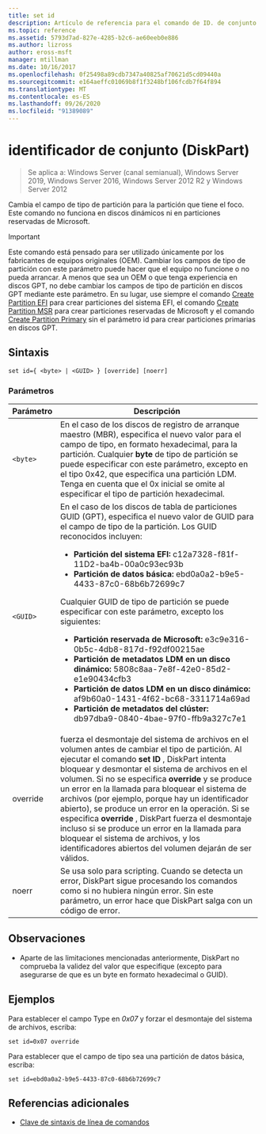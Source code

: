 ```yaml
---
title: set id
description: Artículo de referencia para el comando de ID. de conjunto de DiskPart, que cambia el campo de tipo de partición para la partición que tiene el foco.
ms.topic: reference
ms.assetid: 5793d7ad-827e-4285-b2c6-ae60eeb0e886
ms.author: lizross
author: eross-msft
manager: mtillman
ms.date: 10/16/2017
ms.openlocfilehash: 0f25498a89cdb7347a40825af70621d5cd09440a
ms.sourcegitcommit: e164aeffc01069b8f1f3248bf106fcdb7f64f894
ms.translationtype: MT
ms.contentlocale: es-ES
ms.lasthandoff: 09/26/2020
ms.locfileid: "91389089"
---
```

# <a name="set-id-diskpart"></a>identificador de conjunto (DiskPart)

> Se aplica a: Windows Server (canal semianual), Windows Server 2019, Windows Server 2016, Windows Server 2012 R2 y Windows Server 2012

Cambia el campo de tipo de partición para la partición que tiene el foco. Este comando no funciona en discos dinámicos ni en particiones reservadas de Microsoft.

> [!IMPORTANT]
> Este comando está pensado para ser utilizado únicamente por los fabricantes de equipos originales (OEM). Cambiar los campos de tipo de partición con este parámetro puede hacer que el equipo no funcione o no pueda arrancar. A menos que sea un OEM o que tenga experiencia en discos GPT, no debe cambiar los campos de tipo de partición en discos GPT mediante este parámetro. En su lugar, use siempre el comando [Create Partition EFI](create-partition-efi.md) para crear particiones del sistema EFI, el comando [Create Partition MSR](create-partition-msr.md) para crear particiones reservadas de Microsoft y el comando [Create Partition Primary](create-partition-primary.md) sin el parámetro id para crear particiones primarias en discos GPT.

## <a name="syntax"></a>Sintaxis

```
set id={ <byte> | <GUID> } [override] [noerr]
```

### <a name="parameters"></a>Parámetros

| Parámetro | Descripción |
|--|--|
| `<byte>` | En el caso de los discos de registro de arranque maestro (MBR), especifica el nuevo valor para el campo de tipo, en formato hexadecimal, para la partición. Cualquier **byte** de tipo de partición se puede especificar con este parámetro, excepto en el tipo 0x42, que especifica una partición LDM. Tenga en cuenta que el 0x inicial se omite al especificar el tipo de partición hexadecimal. |
| `<GUID>` | En el caso de los discos de tabla de particiones GUID (GPT), especifica el nuevo valor de GUID para el campo de tipo de la partición. Los GUID reconocidos incluyen:<ul><li>**Partición del sistema EFI:** c12a7328-f81f-11D2-ba4b-00a0c93ec93b</li><li>**Partición de datos básica:** ebd0a0a2-b9e5-4433-87c0-68b6b72699c7</li></ul>Cualquier GUID de tipo de partición se puede especificar con este parámetro, excepto los siguientes:<ul><li>**Partición reservada de Microsoft:** e3c9e316-0b5c-4db8-817d-f92df00215ae</li><li>**Partición de metadatos LDM en un disco dinámico:** 5808c8aa-7e8f-42e0-85d2-e1e90434cfb3</li><li>**Partición de datos LDM en un disco dinámico:** af9b60a0-1431-4f62-bc68-3311714a69ad</li><li>**Partición de metadatos del clúster:** db97dba9-0840-4bae-97f0-ffb9a327c7e1</li></ul> |
| override | fuerza el desmontaje del sistema de archivos en el volumen antes de cambiar el tipo de partición. Al ejecutar el comando **set ID** , DiskPart intenta bloquear y desmontar el sistema de archivos en el volumen. Si no se especifica **override** y se produce un error en la llamada para bloquear el sistema de archivos (por ejemplo, porque hay un identificador abierto), se produce un error en la operación. Si se especifica **override** , DiskPart fuerza el desmontaje incluso si se produce un error en la llamada para bloquear el sistema de archivos, y los identificadores abiertos del volumen dejarán de ser válidos. |
| noerr | Se usa solo para scripting. Cuando se detecta un error, DiskPart sigue procesando los comandos como si no hubiera ningún error. Sin este parámetro, un error hace que DiskPart salga con un código de error. |

## <a name="remarks"></a>Observaciones

- Aparte de las limitaciones mencionadas anteriormente, DiskPart no comprueba la validez del valor que especifique (excepto para asegurarse de que es un byte en formato hexadecimal o GUID).

## <a name="examples"></a>Ejemplos

Para establecer el campo Type en *0x07* y forzar el desmontaje del sistema de archivos, escriba:

```
set id=0x07 override
```

Para establecer que el campo de tipo sea una partición de datos básica, escriba:

```
set id=ebd0a0a2-b9e5-4433-87c0-68b6b72699c7
```

## <a name="additional-references"></a>Referencias adicionales

- [Clave de sintaxis de línea de comandos](command-line-syntax-key.md)
